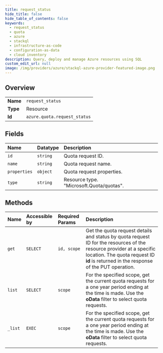 ```yaml
---
title: request_status
hide_title: false
hide_table_of_contents: false
keywords:
  - request_status
  - quota
  - azure    
  - stackql
  - infrastructure-as-code
  - configuration-as-data
  - cloud inventory
description: Query, deploy and manage Azure resources using SQL
custom_edit_url: null
image: /img/providers/azure/stackql-azure-provider-featured-image.png
---
```

  
    

## Overview
<table><tbody>
<tr><td><b>Name</b></td><td><code>request_status</code></td></tr>
<tr><td><b>Type</b></td><td>Resource</td></tr>
<tr><td><b>Id</b></td><td><code>azure.quota.request_status</code></td></tr>
</tbody></table>

## Fields
| Name | Datatype | Description |
|:-----|:---------|:------------|
| `id` | `string` | Quota request ID. |
| `name` | `string` | Quota request name. |
| `properties` | `object` | Quota request properties. |
| `type` | `string` | Resource type. "Microsoft.Quota/quotas". |
## Methods
| Name | Accessible by | Required Params | Description |
|:-----|:--------------|:----------------|:------------|
| `get` | `SELECT` | `id, scope` | Get the quota request details and status by quota request ID for the resources of the resource provider at a specific location. The quota request ID **id** is returned in the response of the PUT operation. |
| `list` | `SELECT` | `scope` | For the specified scope, get the current quota requests for a one year period ending at the time is made. Use the **oData** filter to select quota requests. |
| `_list` | `EXEC` | `scope` | For the specified scope, get the current quota requests for a one year period ending at the time is made. Use the **oData** filter to select quota requests. |
